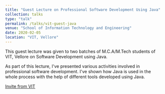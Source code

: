 ```yaml
---
title: "Guest Lecture on Professional Software Development Using Java"
collection: talks
type: "talk"
permalink: /talks/vit-guest-java
venue: "School of Information Technology and Engineering"
date: 2020-02-05
location: "VIT, Vellore"
---
```




This guest lecture was given to two batches of M.C.A/M.Tech students of VIT, Vellore on Software Development using Java.  

As part of this lecture, I've presented various activities involved in professional software development. I've shown how Java is used in the whole process with the help of different tools developed using Java.

[Invite from VIT](https://santhosh790.github.io/files/guest-lecture.jpeg)
